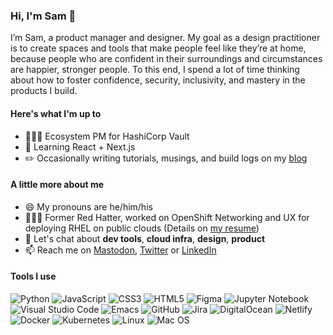 ### Hi, I'm Sam 👋

I’m Sam, a product manager and designer. My goal as a design practitioner is to create spaces and tools that make people feel like they’re at home, because people who are confident in their surroundings and circumstances are happier, stronger people. To this end, I spend a lot of time thinking about how to foster confidence, security, inclusivity, and mastery in the products I build.

#### Here's what I'm up to

- 👨🏻‍💻 Ecosystem PM for HashiCorp Vault
- 🌱 Learning React + Next.js
- ✏️ Occasionally writing tutorials, musings, and build logs on my [blog](https://samlinville.com)

#### A little more about me
- 😄 My pronouns are he/him/his
- 👨🏻‍💻 Former Red Hatter, worked on OpenShift Networking and UX for deploying RHEL on public clouds (Details on <a href="http://samlinville.com/resume" target="_blank">my resume</a>)
- 💬 Let's chat about **dev tools**, **cloud infra**, **design**, **product**
- 📫 Reach me on <a rel="me" href="https://hachyderm.io/thrillifying">Mastodon</a>, [Twitter](https://twitter.com/samlinville) or [LinkedIn](https://linkedin.com/in/samlinville)

#### Tools I use
![Python](https://img.shields.io/badge/python-3670A0?style=for-the-badge&logo=python&logoColor=ffdd54)
![JavaScript](https://img.shields.io/badge/javascript-%23323330.svg?style=for-the-badge&logo=javascript&logoColor=%23F7DF1E)
![CSS3](https://img.shields.io/badge/css3-%231572B6.svg?style=for-the-badge&logo=css3&logoColor=white)
![HTML5](https://img.shields.io/badge/html5-%23E34F26.svg?style=for-the-badge&logo=html5&logoColor=white)
![Figma](https://img.shields.io/badge/figma-%23F24E1E.svg?style=for-the-badge&logo=figma&logoColor=white)
![Jupyter Notebook](https://img.shields.io/badge/jupyter-%23FA0F00.svg?style=for-the-badge&logo=jupyter&logoColor=white)
![Visual Studio Code](https://img.shields.io/badge/Visual%20Studio%20Code-0078d7.svg?style=for-the-badge&logo=visual-studio-code&logoColor=white)
![Emacs](https://img.shields.io/badge/Emacs-%237F5AB6.svg?&style=for-the-badge&logo=gnu-emacs&logoColor=white)
![GitHub](https://img.shields.io/badge/github-%23121011.svg?style=for-the-badge&logo=github&logoColor=white)
![Jira](https://img.shields.io/badge/jira-%230A0FFF.svg?style=for-the-badge&logo=jira&logoColor=white)
![DigitalOcean](https://img.shields.io/badge/DigitalOcean-%230167ff.svg?style=for-the-badge&logo=digitalOcean&logoColor=white)
![Netlify](https://img.shields.io/badge/netlify-%23000000.svg?style=for-the-badge&logo=netlify&logoColor=#00C7B7)
![Docker](https://img.shields.io/badge/docker-%230db7ed.svg?style=for-the-badge&logo=docker&logoColor=white)
![Kubernetes](https://img.shields.io/badge/kubernetes-%23326ce5.svg?style=for-the-badge&logo=kubernetes&logoColor=white)
![Linux](https://img.shields.io/badge/Linux-FCC624?style=for-the-badge&logo=linux&logoColor=black)
![Mac OS](https://img.shields.io/badge/mac%20os-000000?style=for-the-badge&logo=macos&logoColor=F0F0F0)
